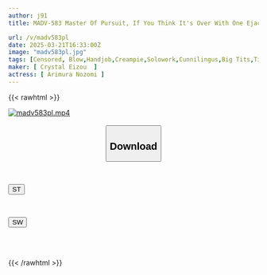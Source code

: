 ```yaml
---
author: j91
title: MADV-583 Master Of Pursuit, If You Think It's Over With One Ejaculation, You're Wrong... Nozomi Arimura

url: /v/madv583pl
date: 2025-03-21T16:33:00Z
image: "madv583pl.jpg"
tags: [Censored, Blow,Handjob,Creampie,Solowork,Cunnilingus,Big Tits,Titty Fuck,Cowgirl,Squirting,Slut,Lingerie,Busty Fetish,Butt,Swimsuit,Shaved,Lotion,Facesitting,Knee Socks,Bitch	]
maker: [ Crystal Eizou  ]
actress: [ Arimura Nozomi ]
---
```



{{< rawhtml >}}

<div class="video" data-videoid="oxJMPpyWvGiJek4">
    <a href="javascript:;">
        <img src="/v/madv583pl/madv583pl.jpg" width="WIDTH" height="HEIGHT" alt="madv583pl.mp4" loading="lazy">
    </a>
</div>

<script type="text/javascript" src="https://j91.asia/asset/on-demand-st.js"></script>

<br>
  <link rel="stylesheet" href="https://j91.asia/asset/bs5.css">
  
  <center>
  <button class="btn btn-primary" type="button" data-bs-toggle="collapse" data-bs-target=".multi-collapse" aria-expanded="false" aria-controls="multiCollapseExample1 multiCollapseExample2"><h2>Download</h2></button></center>
</p>
<div class="row">
  <div class="col">
    <div class="collapse multi-collapse" id="multiCollapseExample1">
      <div class="card card-body">
	      	      <br>
<div class="buttons">  
<p><a href="/v/madv583pl/st.html" target="_blank"><button class="btn-hover color-3"><i class="fa fa-download"></i> ST</button></a></p></div>
    </div>
  </div>
</div>
  <div class="col">
    <div class="collapse multi-collapse" id="multiCollapseExample2">
      <div class="card card-body">
	      <br>
<div class="buttons">
<p><a href="/v/madv583pl/sw.html" target="_blank"><button class="btn-hover color-2"><i class="fa fa-download"></i> SW</button></a></p></div>
<br><br>
      </div>
    </div>
  </div>
</div>

{{< /rawhtml >}}